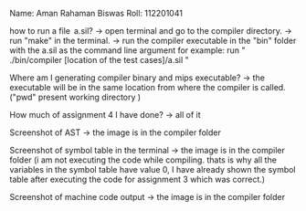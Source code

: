 Name: Aman Rahaman Biswas
Roll: 112201041


how to run a file ⁠ a.sil?
    -> open terminal and go to the compiler directory.
    -> run "make" in the terminal.
    -> run the compiler executable in the "bin" folder with the a.sil as the command line argument
        for example: run " ./bin/compiler [location of the test cases]/a.sil "


Where am I generating compiler binary and mips executable?
    -> the executable will be in the same location from where the compiler is called.("pwd⁠" present working directory )


How much of assignment 4 I have done?
    -> all of it


Screenshot of AST
    -> the image is in the compiler folder



Screenshot of symbol table in the terminal 
    -> the image is in the compiler folder 
    (i am not executing the code while compiling. thats is why all the variables in the symbol table have value 0,
    I have already shown the symbol table after executing the code for assignment 3 which was correct.)


Screenshot of machine code output
    -> the image is in the compiler folder 


        
